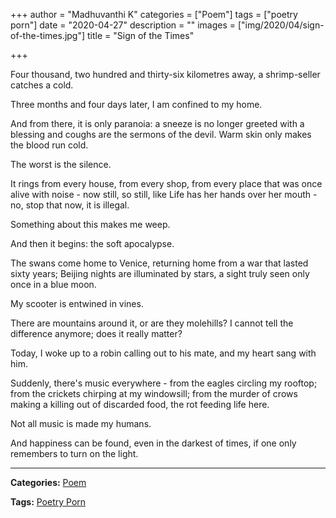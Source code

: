 +++
author = "Madhuvanthi K"
categories = ["Poem"]
tags = ["poetry porn"]
date = "2020-04-27"
description = ""
images = ["img/2020/04/sign-of-the-times.jpg"]
title = "Sign of the Times"

+++

Four thousand, two hundred and thirty-six kilometres away, a shrimp-seller catches a cold.

Three months and four days later, I am confined to my home.

And from there, it is only paranoia: a sneeze is no longer greeted with a blessing and coughs are the sermons of the devil. Warm skin only makes the blood run cold.

The worst is the silence. 

It rings from every house, from every shop, from every place that was once alive with noise - now still, so still, like Life has her hands over her mouth - no, stop that now, it is illegal.

Something about this makes me weep. 

And then it begins: the soft apocalypse.

The swans come home to Venice, returning home from a war that lasted sixty years; Beijing nights are illuminated by stars, a sight truly seen only once in a blue moon.

My scooter is entwined in vines. 

There are mountains around it, or are they molehills? I cannot tell the difference anymore; does it really matter?

Today, I woke up to a robin calling out to his mate, and my heart sang with him.

 Suddenly, there's music everywhere - from the eagles circling my rooftop; from the crickets chirping at my windowsill; from the murder of crows making a killing out of discarded food, the rot feeding life here.

Not all music is made my humans. 

And happiness can be found, even in the darkest of times, if one only remembers to turn on the light.

---

**Categories:** [Poem](https://19a.in/categories/poem/)

**Tags:** [Poetry Porn](https://19a.in/tags/poetry-porn)

